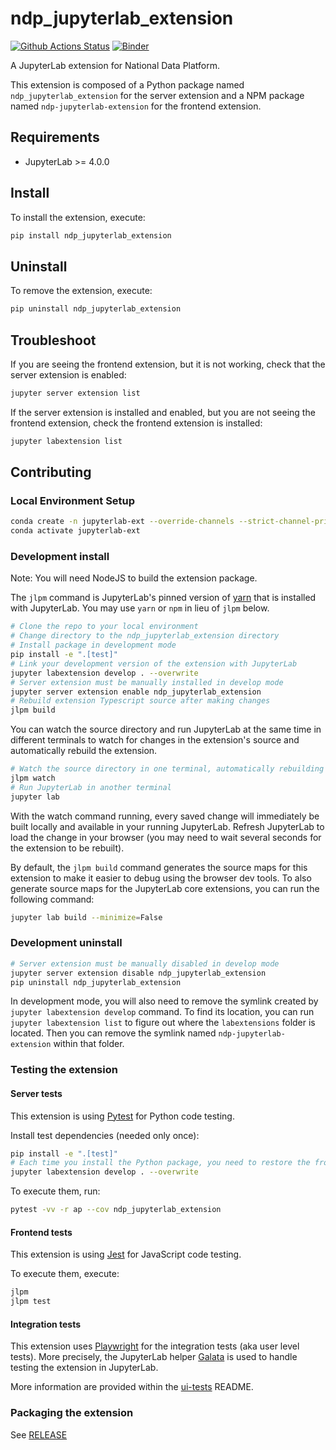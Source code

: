 # ndp_jupyterlab_extension

[![Github Actions Status](https://github.com/national-data-platform/ndp-jupyterlab-extension/workflows/Build/badge.svg)](https://github.com/national-data-platform/ndp-jupyterlab-extension/actions/workflows/build.yml)
[![Binder](https://mybinder.org/badge_logo.svg)](https://mybinder.org/v2/gh/national-data-platform/ndp-jupyterlab-extension/main?urlpath=lab)


A JupyterLab extension for National Data Platform.

This extension is composed of a Python package named `ndp_jupyterlab_extension`
for the server extension and a NPM package named `ndp-jupyterlab-extension`
for the frontend extension.

## Requirements

- JupyterLab >= 4.0.0

## Install

To install the extension, execute:

```bash
pip install ndp_jupyterlab_extension
```

## Uninstall

To remove the extension, execute:

```bash
pip uninstall ndp_jupyterlab_extension
```

## Troubleshoot

If you are seeing the frontend extension, but it is not working, check
that the server extension is enabled:

```bash
jupyter server extension list
```

If the server extension is installed and enabled, but you are not seeing
the frontend extension, check the frontend extension is installed:

```bash
jupyter labextension list
```

## Contributing

### Local Environment Setup

```bash
conda create -n jupyterlab-ext --override-channels --strict-channel-priority -c conda-forge -c nodefaults jupyterlab=4 nodejs=20 git copier=9 jinja2-time
conda activate jupyterlab-ext
```


### Development install

Note: You will need NodeJS to build the extension package.

The `jlpm` command is JupyterLab's pinned version of
[yarn](https://yarnpkg.com/) that is installed with JupyterLab. You may use
`yarn` or `npm` in lieu of `jlpm` below.

```bash
# Clone the repo to your local environment
# Change directory to the ndp_jupyterlab_extension directory
# Install package in development mode
pip install -e ".[test]"
# Link your development version of the extension with JupyterLab
jupyter labextension develop . --overwrite
# Server extension must be manually installed in develop mode
jupyter server extension enable ndp_jupyterlab_extension
# Rebuild extension Typescript source after making changes
jlpm build
```

You can watch the source directory and run JupyterLab at the same time in different terminals to watch for changes in the extension's source and automatically rebuild the extension.

```bash
# Watch the source directory in one terminal, automatically rebuilding when needed
jlpm watch
# Run JupyterLab in another terminal
jupyter lab
```

With the watch command running, every saved change will immediately be built locally and available in your running JupyterLab. Refresh JupyterLab to load the change in your browser (you may need to wait several seconds for the extension to be rebuilt).

By default, the `jlpm build` command generates the source maps for this extension to make it easier to debug using the browser dev tools. To also generate source maps for the JupyterLab core extensions, you can run the following command:

```bash
jupyter lab build --minimize=False
```

### Development uninstall

```bash
# Server extension must be manually disabled in develop mode
jupyter server extension disable ndp_jupyterlab_extension
pip uninstall ndp_jupyterlab_extension
```

In development mode, you will also need to remove the symlink created by `jupyter labextension develop`
command. To find its location, you can run `jupyter labextension list` to figure out where the `labextensions`
folder is located. Then you can remove the symlink named `ndp-jupyterlab-extension` within that folder.

### Testing the extension

#### Server tests

This extension is using [Pytest](https://docs.pytest.org/) for Python code testing.

Install test dependencies (needed only once):

```sh
pip install -e ".[test]"
# Each time you install the Python package, you need to restore the front-end extension link
jupyter labextension develop . --overwrite
```

To execute them, run:

```sh
pytest -vv -r ap --cov ndp_jupyterlab_extension
```

#### Frontend tests

This extension is using [Jest](https://jestjs.io/) for JavaScript code testing.

To execute them, execute:

```sh
jlpm
jlpm test
```

#### Integration tests

This extension uses [Playwright](https://playwright.dev/docs/intro) for the integration tests (aka user level tests).
More precisely, the JupyterLab helper [Galata](https://github.com/jupyterlab/jupyterlab/tree/master/galata) is used to handle testing the extension in JupyterLab.

More information are provided within the [ui-tests](./ui-tests/README.md) README.

### Packaging the extension

See [RELEASE](RELEASE.md)
